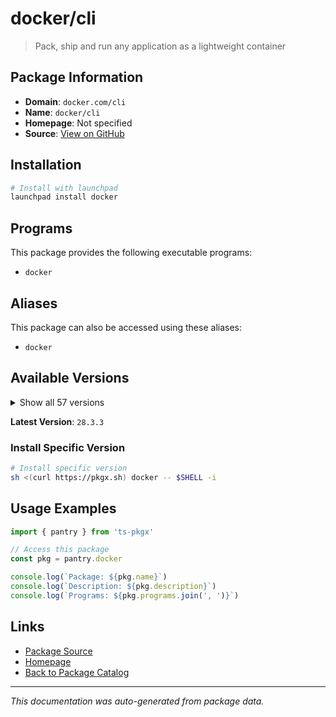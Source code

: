# docker/cli

> Pack, ship and run any application as a lightweight container

## Package Information

- **Domain**: `docker.com/cli`
- **Name**: `docker/cli`
- **Homepage**: Not specified
- **Source**: [View on GitHub](https://github.com/pkgxdev/pantry/tree/main/projects/docker.com/cli/package.yml)

## Installation

```bash
# Install with launchpad
launchpad install docker
```

## Programs

This package provides the following executable programs:

- `docker`

## Aliases

This package can also be accessed using these aliases:

- `docker`

## Available Versions

<details>
<summary>Show all 57 versions</summary>

- `28.3.3`, `28.3.2`, `28.3.1`, `28.3.0`, `28.2.2`
- `28.2.1`, `28.2.0`, `28.1.1`, `28.1.0`, `28.0.4`
- `28.0.3`, `28.0.2`, `28.0.1`, `28.0.0`, `27.5.1`
- `27.5.0`, `27.4.1`, `27.4.0`, `27.3.1`, `27.3.0`
- `27.2.1`, `27.2.0`, `27.1.2`, `27.1.1`, `27.1.0`
- `27.0.3`, `27.0.2`, `27.0.1`, `26.1.5`, `26.1.4`
- `26.1.3`, `26.1.2`, `26.1.1`, `26.1.0`, `26.0.2`
- `26.0.1`, `26.0.0`, `25.0.7`, `25.0.6`, `25.0.5`
- `25.0.4`, `25.0.3`, `25.0.2`, `25.0.1`, `25.0.0`
- `24.0.9`, `24.0.8`, `24.0.7`, `24.0.6`, `24.0.5`
- `23.0.15`, `23.0.10`, `23.0.9`, `23.0.8`, `23.0.7`
- `20.10.27`, `20.10.26`

</details>

**Latest Version**: `28.3.3`

### Install Specific Version

```bash
# Install specific version
sh <(curl https://pkgx.sh) docker -- $SHELL -i
```

## Usage Examples

```typescript
import { pantry } from 'ts-pkgx'

// Access this package
const pkg = pantry.docker

console.log(`Package: ${pkg.name}`)
console.log(`Description: ${pkg.description}`)
console.log(`Programs: ${pkg.programs.join(', ')}`)
```

## Links

- [Package Source](https://github.com/pkgxdev/pantry/tree/main/projects/docker.com/cli/package.yml)
- [Homepage](#)
- [Back to Package Catalog](../../../package-catalog.md)

---

*This documentation was auto-generated from package data.*
